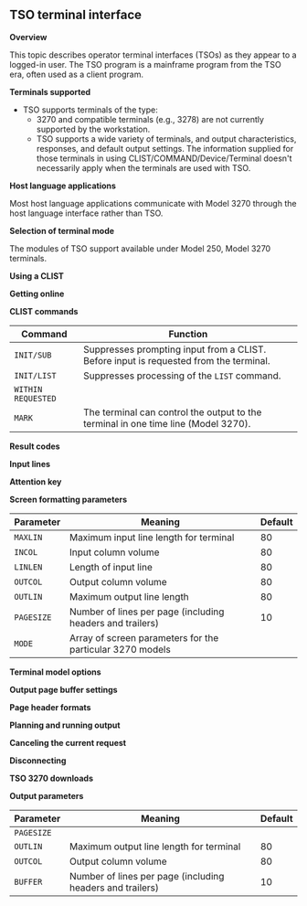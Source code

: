 ## TSO terminal interface

**Overview**

This topic describes operator terminal interfaces (TSOs) as they appear to a logged-in user. The TSO program is a mainframe program from the TSO era, often used as a client program.

**Terminals supported**

* TSO supports terminals of the type:
    * 3270 and compatible terminals (e.g., 3278) are not currently supported by the workstation.
    * TSO supports a wide variety of terminals, and output characteristics, responses, and default output settings. The information supplied for those terminals in using CLIST/COMMAND/Device/Terminal doesn't necessarily apply when the terminals are used with TSO.

**Host language applications**

Most host language applications communicate with Model 3270 through the host language interface rather than TSO.

**Selection of terminal mode**

The modules of TSO support available under Model 250, Model 3270 terminals.

**Using a CLIST**

**Getting online**

**CLIST commands**

| Command | Function |
|---|---|
| `INIT/SUB` | Suppresses prompting input from a CLIST. Before input is requested from the terminal. |
| `INIT/LIST` | Suppresses processing of the `LIST` command. |
| `WITHIN REQUESTED` |  |
| `MARK` | The terminal can control the output to the terminal in one time line (Model 3270). |

**Result codes**

**Input lines**

**Attention key**

**Screen formatting parameters**

| Parameter | Meaning | Default |
|---|---|---|
| `MAXLIN` | Maximum input line length for terminal | 80 |
| `INCOL` | Input column volume | 80 |
| `LINLEN` | Length of input line | 80 |
| `OUTCOL` | Output column volume | 80 |
| `OUTLIN` | Maximum output line length | 80 |
| `PAGESIZE` | Number of lines per page (including headers and trailers) | 10 |
| `MODE` | Array of screen parameters for the particular 3270 models |  |

**Terminal model options**

**Output page buffer settings**

**Page header formats**

**Planning and running output**

**Canceling the current request**

**Disconnecting**

**TSO 3270 downloads**

**Output parameters**

| Parameter | Meaning | Default |
|---|---|---|
| `PAGESIZE` |  |  |
| `OUTLIN` | Maximum output line length for terminal | 80 |
| `OUTCOL` | Output column volume | 80 |
| `BUFFER` | Number of lines per page (including headers and trailers) | 10 |